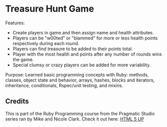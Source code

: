 # Treasure Hunt Game
Features:
* Create players in game and then assign name and health attributes.
* Players can be "w00ted" or "blammed" for more or less health points respectively during each round.
* Players can find treasure to be added to their points total.
* Player with the most health and points after any number of rounds wins the game.
* Special clumsy or crazy players can be added for more variability.

Purpose:
Learned basic programming concepts with Ruby: methods, classes, object state and behavior, arrays, hashes, blocks and iterators, inheritance, conditionals, Rspec/unit testing, and mixins.

## Credits
This is part of the Ruby Programming course from the Pragmatic Studio series ran by Mike and Nicole Clark.
Check it out here: [HTML 5 UP](https://pragmaticstudio.com/)
